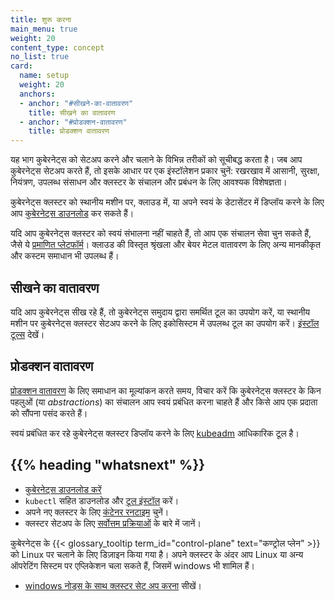 ```yaml
---
title: शुरू करना
main_menu: true
weight: 20
content_type: concept
no_list: true
card:
  name: setup
  weight: 20
  anchors:
  - anchor: "#सीखने-का-वातावरण"
    title: सीखने का वातावरण
  - anchor: "#प्रोडक्शन-वातावरण"
    title: प्रोडक्शन वातावरण
---
```


<!-- overview -->

यह भाग कुबेरनेट्स को सेटअप करने और चलाने के विभिन्न तरीकों को सूचीबद्ध करता है। जब आप कुबेरनेट्स सेटअप करते हैं, तो इसके आधार पर एक इंस्टॉलेशन प्रकार चुनें: रखरखाव में आसानी, सुरक्षा, नियंत्रण, उपलब्ध संसाधन और क्लस्टर के संचालन और प्रबंधन के लिए आवश्यक विशेषज्ञता।

कुबेरनेट्स क्लस्टर को स्थानीय मशीन पर, क्लाउड में, या अपने स्वयं के डेटासेंटर में डिप्लॉय करने के लिए आप [कुबेरनेट्स डाउनलोड](/releases/download/) कर सकते हैं।

यदि आप कुबेरनेट्स क्लस्टर को स्वयं संभालना नहीं चाहते हैं, तो आप एक संचालन सेवा चुन सकते हैं, जैसे ये [प्रमाणित प्लेटफॉर्म](/hi/docs/setup/production-environment/turnkey-solutions/)।
क्लाउड की विस्तृत श्रृंखला और बेयर मेटल वातावरण के लिए अन्य मानकीकृत और कस्टम समाधान भी उपलब्ध हैं।

<!-- body -->

## सीखने का वातावरण

यदि आप कुबेरनेट्स सीख रहे हैं, तो कुबेरनेट्स समुदाय द्वारा समर्थित टूल का उपयोग करें,
या स्थानीय मशीन पर कुबेरनेट्स क्लस्टर सेटअप करने के लिए इकोसिस्टम में उपलब्ध टूल का उपयोग करें।
[इंस्टॉल टूल्स](/hi/docs/tasks/tools/) देखें।

## प्रोडक्शन वातावरण

[प्रोडक्शन वातावरण](/hi/docs/setup/production-environment/) के लिए समाधान का मूल्यांकन करते समय, विचार करें कि कुबेरनेट्स क्लस्टर के किन पहलुओं (या _abstractions_) का संचालन आप स्वयं प्रबंधित करना चाहते हैं और किसे आप एक प्रदाता को सौंपना पसंद करते हैं।

स्वयं प्रबंधित कर रहे कुबेरनेट्स क्लस्टर डिप्लॉय करने के लिए [kubeadm](/docs/setup/production-environment/tools/kubeadm/) आधिकारिक टूल है।

## {{% heading "whatsnext" %}}

- [कुबेरनेट्स डाउनलोड करें](/releases/download/)
- `kubectl` सहित डाउनलोड और [टूल इंस्टॉल](/hi/docs/tasks/tools/) करें।
- अपने नए क्लस्टर के लिए [कंटेनर रनटाइम](/docs/setup/production-environment/container-runtimes/) चुनें।
- क्लस्टर सेटअप के लिए [सर्वोत्तम प्रक्रियाओं](/docs/setup/best-practices/) के बारे में जानें।

कुबेरनेट्स के {{< glossary_tooltip term_id="control-plane" text="कण्ट्रोल प्लेन" >}} को Linux पर चलाने के लिए डिज़ाइन किया गया है। अपने क्लस्टर के अंदर आप Linux या अन्य ऑपरेटिंग सिस्टम पर एप्लिकेशन चला सकते हैं, जिसमें windows भी शामिल हैं।
- [windows नोड्स के साथ क्लस्टर सेट अप करना](/docs/setup/production-environment/windows/) सीखें।